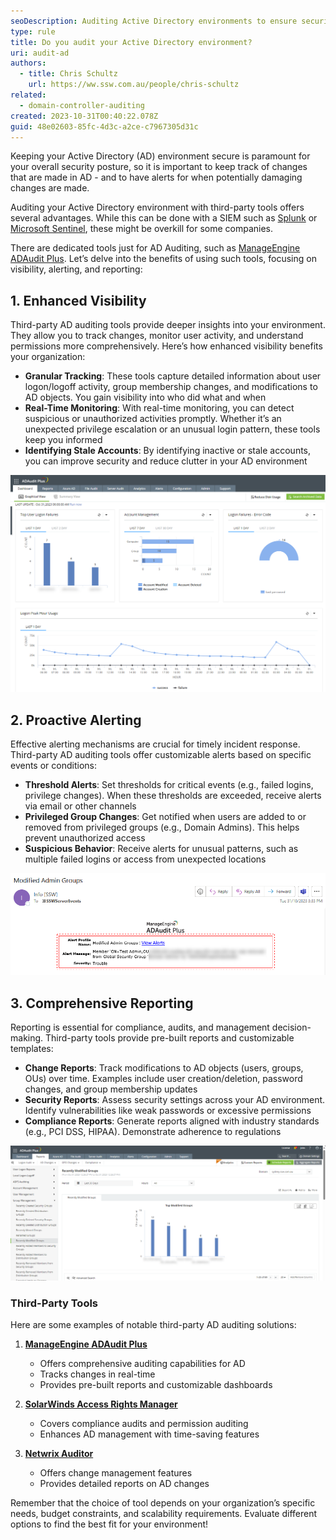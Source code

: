 ```yaml
---
seoDescription: Auditing Active Directory environments to ensure security and compliance, third-party tools offer enhanced visibility, proactive alerting, and comprehensive reporting.
type: rule
title: Do you audit your Active Directory environment?
uri: audit-ad
authors:
  - title: Chris Schultz
    url: https://ww.ssw.com.au/people/chris-schultz
related:
  - domain-controller-auditing
created: 2023-10-31T00:40:22.078Z
guid: 48e02603-85fc-4d3c-a2ce-c7967305d31c
---
```


Keeping your Active Directory (AD) environment secure is paramount for your overall security posture, so it is important to keep track of changes that are made in AD - and to have alerts for when potentially damaging changes are made.

Auditing your Active Directory environment with third-party tools offers several advantages. While this can be done with a SIEM such as [Splunk](https://www.splunk.com/) or [Microsoft Sentinel](https://azure.microsoft.com/en-au/products/microsoft-sentinel), these might be overkill for some companies.

There are dedicated tools just for AD Auditing, such as [ManageEngine ADAudit Plus](https://www.manageengine.com/products/active-directory-audit/). Let’s delve into the benefits of using such tools, focusing on visibility, alerting, and reporting:

<!--endintro-->

## 1. Enhanced Visibility

Third-party AD auditing tools provide deeper insights into your environment. They allow you to track changes, monitor user activity, and understand permissions more comprehensively. Here’s how enhanced visibility benefits your organization:

- **Granular Tracking**: These tools capture detailed information about user logon/logoff activity, group membership changes, and modifications to AD objects. You gain visibility into who did what and when
- **Real-Time Monitoring**: With real-time monitoring, you can detect suspicious or unauthorized activities promptly. Whether it’s an unexpected privilege escalation or an unusual login pattern, these tools keep you informed
- **Identifying Stale Accounts**: By identifying inactive or stale accounts, you can improve security and reduce clutter in your AD environment

![Figure: ADAudit Plus Dashboard gives you immediate visibility](adaudit-visibility.png)

## 2. Proactive Alerting

Effective alerting mechanisms are crucial for timely incident response. Third-party AD auditing tools offer customizable alerts based on specific events or conditions:

- **Threshold Alerts**: Set thresholds for critical events (e.g., failed logins, privilege changes). When these thresholds are exceeded, receive alerts via email or other channels
- **Privileged Group Changes**: Get notified when users are added to or removed from privileged groups (e.g., Domain Admins). This helps prevent unauthorized access
- **Suspicious Behavior**: Receive alerts for unusual patterns, such as multiple failed logins or access from unexpected locations

![Figure: Email alert from ADAudit Plus](adaudit-alert.png)

## 3. Comprehensive Reporting

Reporting is essential for compliance, audits, and management decision-making. Third-party tools provide pre-built reports and customizable templates:

- **Change Reports**: Track modifications to AD objects (users, groups, OUs) over time. Examples include user creation/deletion, password changes, and group membership updates
- **Security Reports**: Assess security settings across your AD environment. Identify vulnerabilities like weak passwords or excessive permissions
- **Compliance Reports**: Generate reports aligned with industry standards (e.g., PCI DSS, HIPAA). Demonstrate adherence to regulations

![Figure: ADAudit Plus gives you 100's of reports - for example, recently modified groups](adaudit-reports.png)

### Third-Party Tools

Here are some examples of notable third-party AD auditing solutions:

1. **[ManageEngine ADAudit Plus](https://www.manageengine.com/products/active-directory-audit/)**

   - Offers comprehensive auditing capabilities for AD
   - Tracks changes in real-time
   - Provides pre-built reports and customizable dashboards

2. **[SolarWinds Access Rights Manager](https://www.solarwinds.com/access-rights-manager/use-cases/active-directory-auditing-tool)**

   - Covers compliance audits and permission auditing
   - Enhances AD management with time-saving features

3. **[Netwrix Auditor](https://www.netwrix.com/auditor.html)**

   - Offers change management features
   - Provides detailed reports on AD changes

Remember that the choice of tool depends on your organization’s specific needs, budget constraints, and scalability requirements. Evaluate different options to find the best fit for your environment!
